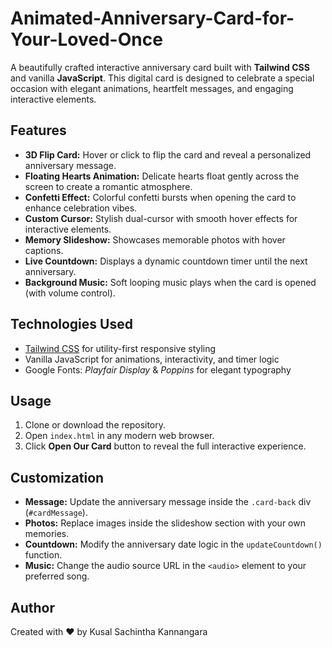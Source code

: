 # Animated-Anniversary-Card-for-Your-Loved-Once

A beautifully crafted interactive anniversary card built with **Tailwind CSS** and vanilla **JavaScript**. This digital card is designed to celebrate a special occasion with elegant animations, heartfelt messages, and engaging interactive elements.

## Features

- **3D Flip Card:** Hover or click to flip the card and reveal a personalized anniversary message.
- **Floating Hearts Animation:** Delicate hearts float gently across the screen to create a romantic atmosphere.
- **Confetti Effect:** Colorful confetti bursts when opening the card to enhance celebration vibes.
- **Custom Cursor:** Stylish dual-cursor with smooth hover effects for interactive elements.
- **Memory Slideshow:** Showcases memorable photos with hover captions.
- **Live Countdown:** Displays a dynamic countdown timer until the next anniversary.
- **Background Music:** Soft looping music plays when the card is opened (with volume control).

## Technologies Used

- [Tailwind CSS](https://tailwindcss.com/) for utility-first responsive styling
- Vanilla JavaScript for animations, interactivity, and timer logic
- Google Fonts: *Playfair Display* & *Poppins* for elegant typography
  
## Usage

1. Clone or download the repository.
2. Open `index.html` in any modern web browser.
3. Click **Open Our Card** button to reveal the full interactive experience.

## Customization

- **Message:** Update the anniversary message inside the `.card-back` div (`#cardMessage`).
- **Photos:** Replace images inside the slideshow section with your own memories.
- **Countdown:** Modify the anniversary date logic in the `updateCountdown()` function.
- **Music:** Change the audio source URL in the `<audio>` element to your preferred song.

## Author

Created with ❤️ by Kusal Sachintha Kannangara
